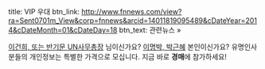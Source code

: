 title: VIP 우대
btn_link: http://www.fnnews.com/view?ra=Sent0701m_View&corp=fnnews&arcid=14011819095489&cDateYear=2014&cDateMonth=01&cDateDay=18
btn_text: 관련뉴스 »

[이건희, 또는 반기문 UN사무총장](http://isplus.joins.com/article/244/13681244.html) 님이신가요?
[이명박, 박근혜](http://news.khan.co.kr/kh_news/khan_art_view.html?artid=201401192147215&code=920301) 본인이신가요?
유명인사 분들의 개인정보는 특별한 가격으로 모십니다. 지금 바로 **경매**에 참가하세요!
